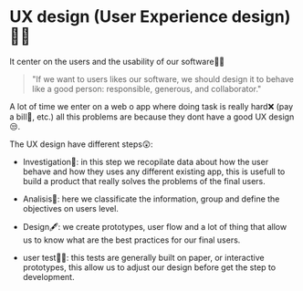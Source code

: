 # UX design (User Experience design)🎨✨

It center on the users and the usability of our software👩‍💻

> "If we want to users likes our software, we should design it to behave like a good person: responsible, generous, and collaborator."

A lot of time we enter on a web o app where doing task is really hard❌ (pay a bill💸, etc.) all this problems are because they dont have a good UX design😒.

The UX design have different steps😲:

* Investigation🔎: in this step we recopilate data about how the user behave and how they uses any different existing app, this is usefull to build a product that really solves the problems of the final users.

* Analisis🧐: here we classificate the information, group and define the objectives on users level.

* Design🖋: we create prototypes, user flow and a lot of thing that allow us to know what are the best practices for our final users.

* user test👩‍💻: this tests are generally built on paper, or interactive prototypes, this allow us to adjust our design before get the step to development. 